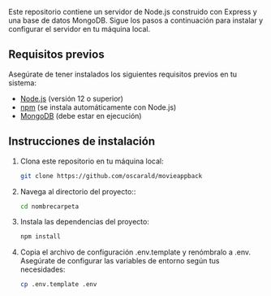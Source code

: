 Este repositorio contiene un servidor de Node.js construido con Express y una base de datos MongoDB. Sigue los pasos a continuación para instalar y configurar el servidor en tu máquina local.

## Requisitos previos

Asegúrate de tener instalados los siguientes requisitos previos en tu sistema:

- [Node.js](https://nodejs.org/) (versión 12 o superior)
- [npm](https://www.npmjs.com/) (se instala automáticamente con Node.js)
- [MongoDB](https://www.mongodb.com/) (debe estar en ejecución)

## Instrucciones de instalación

1. Clona este repositorio en tu máquina local:

   ```bash
   git clone https://github.com/oscarald/movieappback

   ```

2. Navega al directorio del proyecto::

   ```bash
   cd nombrecarpeta

   ```

3. Instala las dependencias del proyecto:

   ```bash
   npm install

   ```

4. Copia el archivo de configuración .env.template y renómbralo a .env. Asegúrate de configurar las variables de entorno según tus necesidades:

   ```bash
   cp .env.template .env


   ```
